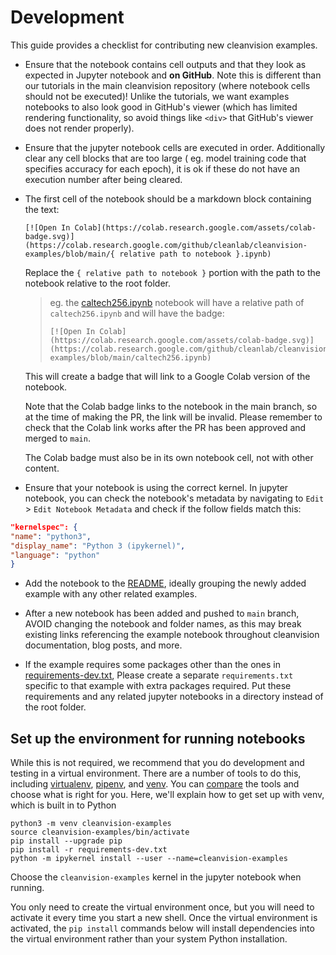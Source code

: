 # Development

This guide provides a checklist for contributing new cleanvision examples.

- Ensure that the notebook contains cell outputs and that they look as expected in Jupyter notebook and **on GitHub**.
  Note this is different than our tutorials in the main cleanvision repository (where notebook cells should not be
  executed)! Unlike the tutorials, we want examples notebooks to also look good in GitHub's viewer (which has limited
  rendering functionality, so avoid things like `<div>` that GitHub's viewer does not render properly).

- Ensure that the jupyter notebook cells are executed in order. Additionally clear any cell blocks that are too large (
  eg. model training code that specifies accuracy for each epoch), it is ok if these do not have an execution number
  after being cleared.

- The first cell of the notebook should be a markdown block containing the text:
    ```
    [![Open In Colab](https://colab.research.google.com/assets/colab-badge.svg)](https://colab.research.google.com/github/cleanlab/cleanvision-examples/blob/main/{ relative path to notebook }.ipynb)
    ``` 

  Replace the `{ relative path to notebook }` portion with the path to the notebook relative to the root folder.

  > eg. the [caltech256.ipynb](caltech256.ipynb) notebook will have a relative path of `caltech256.ipynb` and will have
  the badge:
  >
  > ```
    > [![Open In Colab](https://colab.research.google.com/assets/colab-badge.svg)](https://colab.research.google.com/github/cleanlab/cleanvision-examples/blob/main/caltech256.ipynb)
    > ```

  This will create a badge that will link to a Google Colab version of the notebook.

  Note that the Colab badge links to the notebook in the main branch, so at the time of making the PR, the link will be
  invalid. Please remember to check that the Colab link works after the PR has been approved and merged to `main`.

  The Colab badge must also be in its own notebook cell, not with other content.

- Ensure that your notebook is using the correct kernel. In jupyter notebook, you can check the notebook's metadata by
  navigating to `Edit` > `Edit Notebook Metadata` and check if the follow fields match this:

```json
"kernelspec": {
"name": "python3",
"display_name": "Python 3 (ipykernel)",
"language": "python"
}
```

- Add the notebook to the [README](README.md), ideally grouping the newly added example with any other related examples.

- After a new notebook has been added and pushed to `main` branch, AVOID changing the notebook and folder names, as this
  may break existing links referencing the example notebook throughout cleanvision documentation, blog posts, and more.

- If the example requires some packages other than the ones in [requirements-dev.txt](requirements-dev.txt), Please
  create a separate `requirements.txt` specific to that example with extra packages required. Put these requirements and
  any related jupyter notebooks in a directory instead of the root folder.

## Set up the environment for running notebooks

While this is not required, we recommend that you do development and testing in a virtual environment. There are a
number of tools to do this, including [virtualenv](https://virtualenv.pypa.io/), [pipenv](https://pipenv.pypa.io/),
and [venv](https://docs.python.org/3/library/venv.html). You
can [compare](https://stackoverflow.com/questions/41573587/what-is-the-difference-between-venv-pyvenv-pyenv-virtualenv-virtualenvwrappe)
the tools and choose what is right for you. Here, we'll explain how to get set up with venv, which is built in to Python

```shell
python3 -m venv cleanvision-examples
source cleanvision-examples/bin/activate
pip install --upgrade pip
pip install -r requirements-dev.txt
python -m ipykernel install --user --name=cleanvision-examples
```

Choose the `cleanvision-examples` kernel in the jupyter notebook when running.

You only need to create the virtual environment once, but you will need to
activate it every time you start a new shell. Once the virtual environment is
activated, the `pip install` commands below will install dependencies into the
virtual environment rather than your system Python installation.
